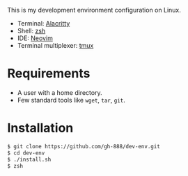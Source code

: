 This is my development environment configuration on Linux.

* Terminal: [Alacritty](https://alacritty.org/)
* Shell: [zsh](https://www.zsh.org/)
* IDE: [Neovim](https://neovim.io/)
* Terminal multiplexer: [tmux](https://github.com/tmux/tmux/wiki)

# Requirements

* A user with a home directory.
* Few standard tools like `wget`, `tar`, `git`.

# Installation

```zsh
$ git clone https://github.com/gh-888/dev-env.git
$ cd dev-env
$ ./install.sh
$ zsh
```
